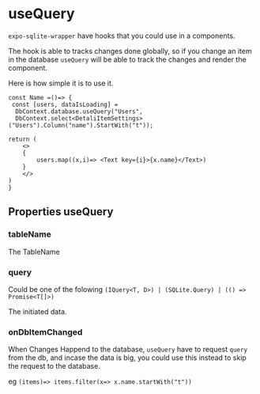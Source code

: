 # useQuery

`expo-sqlite-wrapper` have hooks that you could use in a components.

The hook is able to tracks changes done globally, so if you change an item in the database `useQuery` will be able to track the changes and render the component.

Here is how simple it is to use it.

```tsx
const Name =()=> {
 const [users, dataIsLoading] = 
  DbContext.database.useQuery("Users",
  DbContext.select<DetaliItemSettings>("Users").Column("name").StartWith("t"));

return (
    <>
    {
        users.map((x,i)=> <Text key={i}>{x.name}</Text>)
    }
    </>
)
}

```

## Properties useQuery

### tableName
The TableName

### query
Could be one of the folowing `(IQuery<T, D>) | (SQLite.Query) | (() => Promise<T[]>)`

The initiated data.

### onDbItemChanged

When Changes Happend to the database, `useQuery` have to request `query` from the db, and incase the data is big, you could use this instead to skip the request to the database.

eg `(items)=> items.filter(x=> x.name.startWith("t"))`

